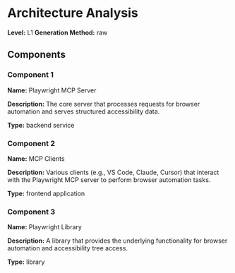 # Architecture Analysis

**Level:** L1
**Generation Method:** raw

## Components

### Component 1

**Name:** Playwright MCP Server

**Description:** The core server that processes requests for browser automation and serves structured accessibility data.

**Type:** backend service

### Component 2

**Name:** MCP Clients

**Description:** Various clients (e.g., VS Code, Claude, Cursor) that interact with the Playwright MCP server to perform browser automation tasks.

**Type:** frontend application

### Component 3

**Name:** Playwright Library

**Description:** A library that provides the underlying functionality for browser automation and accessibility tree access.

**Type:** library

